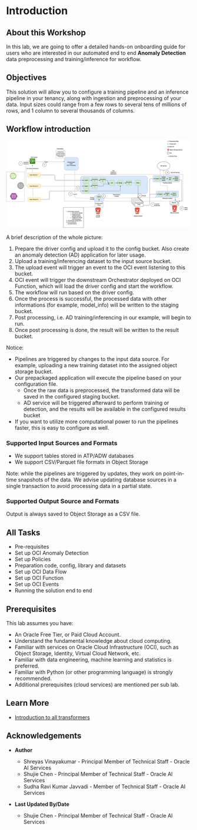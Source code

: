 # Introduction

## About this Workshop

In this lab, we are going to offer a detailed hands-on onboarding guide for users who are interested in our automated end to end **Anomaly Detection** data preprocessing and training/inference for workflow.

## Objectives
This solution will allow you to configure a training pipeline and an inference pipeline in your tenancy, along with ingestion and preprocessing of your data. Input sizes could range from a few rows to several tens of millions of rows, and 1 column to several thousands of columns.


## Workflow introduction

![workflow](./images/workflow.png)

A brief description of the whole picture:

1.  Prepare the driver config and upload it to the config bucket. Also create an anomaly detection (AD) application for later usage.
2.  Upload a training/inferencing dataset to the input source bucket.
3.  The upload event will trigger an event to the OCI event listening to this bucket.
4.  OCI event will trigger the downstream Orchestrator deployed on OCI Function, which will load the driver config and start the workflow.
5.  The workflow will run based on the driver config.
6.  Once the process is successful, the processed data with other informations (for example, model\_info) will be written to the staging bucket.
7.  Post processing, i.e. AD training/inferencing in our example, will begin to run. 
8.  Once post processing is done, the result will be written to the result bucket.

Notice:

*   Pipelines are triggered by changes to the input data source. For example, uploading a new training dataset into the assigned object storage bucket.
*   Our prepackaged application will execute the pipeline based on your configuration file.
    *   Once the raw data is preprocessed, the transformed data will be saved in the configured staging bucket.
    *   AD service will be triggered afterward to perform training or detection, and the results will be available in the configured results bucket
*   If you want to utilize more computational power to run the pipelines faster, this is easy to configure as well. 

### Supported Input Sources and Formats

*   We support tables stored in ATP/ADW databases
*   We support CSV/Parquet file formats in Object Storage

Note: while the pipelines are triggered by updates, they work on point-in-time snapshots of the data. We advise updating database sources in a single transaction to avoid processing data in a partial state.

### Supported Output Source and Formats

Output is always saved to Object Storage as a CSV file.

## All Tasks
* Pre-requisites
* Set up OCI Anomaly Detection
* Set up Policies
* Preparation code, config, library and datasets
* Set up OCI Data Flow
* Set up OCI Function 
* Set up OCI Events
* Running the solution end to end


## Prerequisites


This lab assumes you have:
* An Oracle Free Tier, or Paid Cloud Account.
* Understand the fundamental knowledge about cloud computing.
* Familiar with services on Oracle Cloud Infrastructure (OCI), such as Object Storage, Identity, Virtual Cloud Network, etc. 
* Familiar with data engineering, machine learning and statistics is preferred. 
* Familiar with Python (or other programming language) is strongly recommended.
* Additional prerequisites (cloud services) are mentioned per sub lab.

## Learn More


* [Introduction to all transformers](../optional/Introduction-to-Transformers-for-Data-Preprocessing.md)

## Acknowledgements
* **Author**
    * Shreyas Vinayakumar - Principal Member of Technical Staff - Oracle AI Services
    * Shujie Chen - Principal Member of Technical Staff - Oracle AI Services
    * Sudha Ravi Kumar Javvadi - Member of Technical Staff - Oracle AI Services

* **Last Updated By/Date**
    * Shujie Chen - Principal Member of Technical Staff - Oracle AI Services
